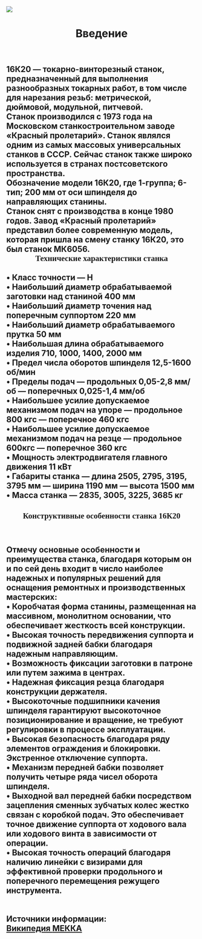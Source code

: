 <html>
<head>
</head> 
 <body>
 <img src="https://chooseyourcareer.ru/i/618292d8d354f.jpg">
 <br> 
 <h1> <center> Введение </center> </h1>
 <br>
 <h2> 
 16К20 — токарно-винторезный станок, предназначенный для выполнения разнообразных токарных работ, в том числе для нарезания резьб: метрической, дюймовой, модульной, питчевой.
 <br>
 Станок производился с 1973 года на Московском станкостроительном заводе «Красный пролетарий». Станок являлся одним из самых массовых универсальных станков в СССР. Сейчас станок также широко используется в странах постсоветского пространства.
 <br>
 Обозначение модели 16К20, где 1-группа; 6-тип; 200 мм от оси шпинделя до направляющих станины.
 <br>
 Станок снят с производства в конце 1980 годов. Завод «Красный пролетарий» представил более современную модель, которая пришла на смену станку 16К20, это был станок МК6056.
 <br>
 <font face="Tahoma"> <b> <center> Технические характеристики станка </center> </b> </font>
 <br>
 • Класс точности — H
 <br>
 • Наибольший диаметр обрабатываемой заготовки над станиной 400 мм
 <br>
 • Наибольший диаметр точения над поперечным суппортом 220 мм
 <br>
 • Наибольший диаметр обрабатываемого прутка 50 мм
 <br>
 • Наибольшая длина обрабатываемого изделия 710, 1000, 1400, 2000 мм
 <br>
 • Предел числа оборотов шпинделя 12,5-1600 об/мин
 <br>
 • Пределы подач — продольных 0,05-2,8 мм/об — поперечных 0,025-1,4 мм/об
 <br>
 • Наибольшее усилие допускаемое механизмом подач на упоре — продольное 800 кгс — поперечное 460 кгс
 <br>
 • Наибольшее усилие допускаемое механизмом подач на резце — продольное 600кгс — поперечное 360 кгс
 <br>
 • Мощность электродвигателя главного движения 11 кВт
 <br>
 • Габариты станка — длина 2505, 2795, 3195, 3795 мм — ширина 1190 мм — высота 1500 мм
 <br>
 • Масса станка — 2835, 3005, 3225, 3685 кг
 <br>
 <h2> <center> <font face="Tahoma"> Конструктивные особенности станка 16К20 </font> </center> </h2>
 <br>
 <h2>
 Отмечу основные особенности и преимущества станка, благодаря которым он и по сей день входит в число наиболее надежных и популярных решений для оснащения ремонтных и производственных мастерских:
 <br>
 • Коробчатая форма станины, размещенная на массивном, монолитном основании, что обеспечивает жесткость всей конструкции.
 <br>
 • Высокая точность передвижения суппорта и подвижной задней бабки благодаря надежным направляющим.
 <br>
 • Возможность фиксации заготовки в патроне или путем зажима в центрах.
 <br>
 • Надежная фиксация резца благодаря конструкции держателя.
 <br>
 • Высокоточные подшипники качения шпинделя гарантируют высокоточное позиционирование и вращение, не требуют регулировки в процессе эксплуатации.
 <br>
 • Высокая безопасность благодаря ряду элементов ограждения и блокировки. Экстренное отключение суппорта.
 <br>
 • Механизм передней бабки позволяет получить четыре ряда чисел оборота шпинделя.
 <br>
 • Выходной вал передней бабки посредством зацепления сменных зубчатых колес жестко связан с коробкой подач. Это обеспечивает точное движение суппорта от ходового вала или ходового винта в зависимости от операции.
 <br>
 • Высокая точность операций благодаря наличию линейки с визирами для эффективной проверки продольного и поперечного перемещения режущего инструмента.
 <br> <br> <br>
 Источники информации:
 <br>
 <a href="https://ru.wikipedia.org/wiki/16%D0%9A20"> Википедия </a>
 <a href="https://mekkain.ru/stati/tokarnyij-stanok-16k20-texnicheskie-xarakteristiki-i-analogi.html"> МЕККА </a>
 </h2>
